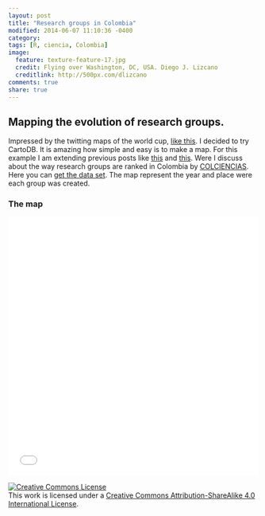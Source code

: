 ```yaml
---
layout: post
title: "Research groups in Colombia"
modified: 2014-06-07 11:10:36 -0400
category:
tags: [R, ciencia, Colombia]
image:
  feature: texture-feature-17.jpg
  credit: Flying over Washington, DC, USA. Diego J. Lizcano
  creditlink: http://500px.com/dlizcano
comments: true
share: true
---
```


## Mapping the evolution of research groups. 

Impressed by the twitting maps of the world cup, [like this](http://cartodb.com/v/worldcup/match/?TC=x&vis=4474d148-ff1b-11e3-b66c-0edbca4b5057&h=t&t=Colombia%2CFFCC00%7CUruguay%2C0F3B82&m=6%2F28%2F2014+17%3A00%3A00+GMT%2C6%2F28%2F2014+18%3A52%3A00GMT&g=28%2C68%7C#/2/-20.3/-13.4/0). I decided to try CartoDB. It is amazing how simple and easy is to make a map.
 For this example I am extending previous posts like [this](http://dlizcano.github.io/2014/06/05/Science-in-Colombia.html) and [this](http://dlizcano.github.io/2014/06/07/Calendar-research-groups.html). Were I discuss about the way research groups are ranked in Colombia by [COLCIENCIAS](http://www.colciencias.gov.co). Here you can [get the data set](https://github.com/dlizcano/Grupos_Colciencias). The map represent the year and place were each group was created.

### The map

<iframe width='100%' height='520' frameborder='0' src='//dlizcano.cartodb.com/viz/0b95b2d0-ff92-11e3-9a28-0e230854a1cb/embed_map?title=true&description=true&search=false&shareable=false&cartodb_logo=true&layer_selector=false&legends=true&scrollwheel=true&fullscreen=true&sublayer_options=1&sql=&sw_lat=-7.623886853120036&sw_lon=-91.23046875&ne_lat=18.521283325496288&ne_lon=-54.58007812499999' allowfullscreen webkitallowfullscreen mozallowfullscreen oallowfullscreen msallowfullscreen></iframe>

<a rel="license" href="http://creativecommons.org/licenses/by-sa/4.0/"><img alt="Creative Commons License" style="border-width:0" src="http://i.creativecommons.org/l/by-sa/4.0/88x31.png" /></a><br />This work is licensed under a <a rel="license" href="http://creativecommons.org/licenses/by-sa/4.0/">Creative Commons Attribution-ShareAlike 4.0 International License</a>.